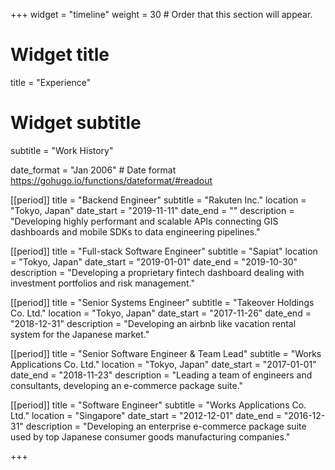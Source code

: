 +++
widget = "timeline"
weight = 30  # Order that this section will appear.

# Widget title
title = "Experience"
# Widget subtitle
subtitle = "Work History"

date_format = "Jan 2006" # Date format https://gohugo.io/functions/dateformat/#readout

[[period]]
  title = "Backend Engineer"
  subtitle = "Rakuten Inc."
  location = "Tokyo, Japan"
  date_start = "2019-11-11"
  date_end = ""
  description = "Developing highly performant and scalable APIs connecting GIS dashboards and mobile SDKs to data engineering pipelines."

[[period]]
  title = "Full-stack Software Engineer"
  subtitle = "Sapiat"
  location = "Tokyo, Japan"
  date_start = "2019-01-01"
  date_end = "2019-10-30"
  description = "Developing a proprietary fintech dashboard dealing with investment portfolios and risk management."

[[period]]
  title = "Senior Systems Engineer"
  subtitle = "Takeover Holdings Co. Ltd."
  location = "Tokyo, Japan"
  date_start = "2017-11-26"
  date_end = "2018-12-31"
  description = "Developing an airbnb like vacation rental system for the Japanese market."

[[period]]
  title = "Senior Software Engineer & Team Lead"
  subtitle = "Works Applications Co. Ltd."
  location = "Tokyo, Japan"
  date_start = "2017-01-01"
  date_end = "2018-11-23"
  description = "Leading a team of engineers and consultants, developing an e-commerce package suite."    

[[period]]
  title = "Software Engineer"
  subtitle = "Works Applications Co. Ltd."
  location = "Singapore"
  date_start = "2012-12-01"
  date_end = "2016-12-31"
  description = "Developing an enterprise e-commerce package suite used by top Japanese consumer goods manufacturing companies."    

+++